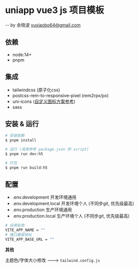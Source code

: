 # uniapp vue3 js 项目模板

-- by 余晓波 [yuxiaobo64@gmail.com](yuxiaobo64@gmail.com)

## 依赖

- node:14+
- pnpm

## 集成

- tailwindcss (原子化css)
- postcss-rem-to-responsive-pixel (rem2rpx/px)
- uni-icons ([自定义图标方案参考](https://uniapp.dcloud.net.cn/component/uniui/uni-icons.html#%E8%87%AA%E5%AE%9A%E4%B9%89%E5%9B%BE%E6%A0%87))
- sass

## 安装 & 运行

```bash
# 安装依赖
$ pnpm install

# 运行 (具体参考 package.json 的 script)
$ pnpm run dev:h5

# 打包
$ pnpm run build:h5
```

## 配置

- .env.development 开发环境通用
- .env.development.local 开发环境个人 (不同步git, 优先级最高)
- .env.production 生产环境通用
- .env.production.local 生产环境个人 (不同步git, 优先级最高)

```bash
# 应用名称
VITE_APP_NAME = ""
# 接口基础地址
VITE_APP_BASE_URL = ""
```

**其他**

主题色/字体大小修改 ---> `tailwind.config.js`
